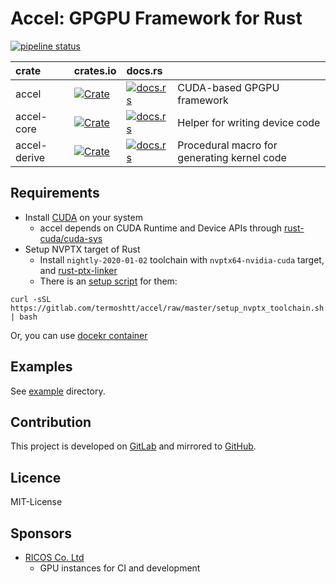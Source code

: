 Accel: GPGPU Framework for Rust
================================

[![pipeline status](https://gitlab.com/termoshtt/accel/badges/master/pipeline.svg)](https://gitlab.com/termoshtt/accel/commits/master)

|crate       |crates.io                                                                                      |docs.rs                                                                           |                                           |
|:-----------|:----------------------------------------------------------------------------------------------|:---------------------------------------------------------------------------------|:------------------------------------------|
|accel       |[![Crate](http://meritbadge.herokuapp.com/accel)](https://crates.io/crates/accel)              |[![docs.rs](https://docs.rs/accel/badge.svg)](https://docs.rs/accel)              |CUDA-based GPGPU framework                 |
|accel-core  |[![Crate](http://meritbadge.herokuapp.com/accel-core)](https://crates.io/crates/accel-core)    |[![docs.rs](https://docs.rs/accel-core/badge.svg)](https://docs.rs/accel-core)    |Helper for writing device code             |
|accel-derive|[![Crate](http://meritbadge.herokuapp.com/accel-derive)](https://crates.io/crates/accel-derive)|[![docs.rs](https://docs.rs/accel-derive/badge.svg)](https://docs.rs/accel-derive)|Procedural macro for generating kernel code|

Requirements
------------

- Install [CUDA](https://developer.nvidia.com/cuda-downloads) on your system
  - accel depends on CUDA Runtime and Device APIs through [rust-cuda/cuda-sys](https://github.com/rust-cuda/cuda-sys)
- Setup NVPTX target of Rust
  - Install `nightly-2020-01-02` toolchain with  `nvptx64-nvidia-cuda` target, and [rust-ptx-linker](https://github.com/denzp/rust-ptx-linker)
  - There is an [setup script](setup_nvptx_toolchain.sh) for them:

```
curl -sSL https://gitlab.com/termoshtt/accel/raw/master/setup_nvptx_toolchain.sh | bash
```

Or, you can use [docekr container](./docker)

Examples
--------
See [example](accel/examples) directory.

Contribution
------------
This project is developed on [GitLab](https://gitlab.com/termoshtt/accel) and mirrored to [GitHub](https://github.com/rust-accel/accel).

Licence
--------
MIT-License

Sponsors
--------
- [RICOS Co. Ltd](https://www.ricos.co.jp/)
  - GPU instances for CI and development
